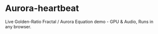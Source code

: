 # Aurora-heartbeat
Live Golden-Ratio Fractal / Aurora Equation demo - GPU &amp; Audio, Runs in any browser.
